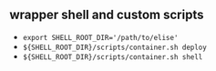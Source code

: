 ## wrapper shell and custom scripts

- `export SHELL_ROOT_DIR='/path/to/elise'`
- `${SHELL_ROOT_DIR}/scripts/container.sh deploy`
- `${SHELL_ROOT_DIR}/scripts/container.sh shell`
